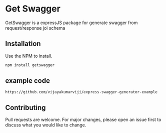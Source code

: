 # Get Swagger

GetSwagger is a expressJS package for generate swagger from request/response joi schema

## Installation

Use the NPM to install.

```bash
npm install getswagger
```

## example code

```
https://github.com/vijayakumarviji/express-swagger-generator-example
```

## Contributing
Pull requests are welcome. For major changes, please open an issue first to discuss what you would like to change.
